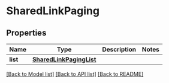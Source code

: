 # SharedLinkPaging

## Properties
Name | Type | Description | Notes
------------ | ------------- | ------------- | -------------
**list** | [**SharedLinkPagingList**](SharedLinkPagingList.md) |  | 

[[Back to Model list]](../README.md#documentation-for-models) [[Back to API list]](../README.md#documentation-for-api-endpoints) [[Back to README]](../README.md)


